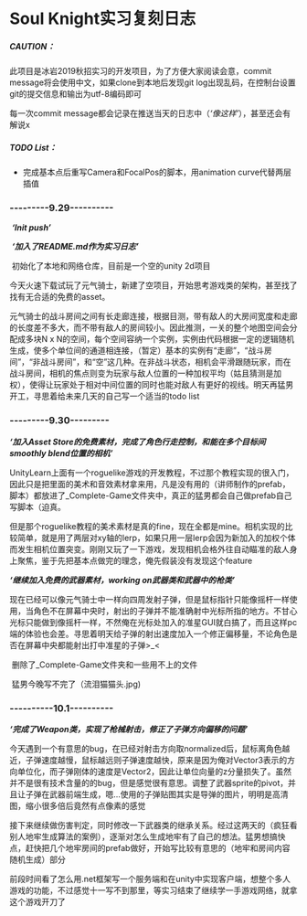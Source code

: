 # Soul Knight实习复刻日志

##### CAUTION：

此项目是冰岩2019秋招实习的开发项目，为了方便大家阅读会意，commit message将会使用中文，如果clone到本地后发现git log出现乱码，在控制台设置git的提交信息和输出为utf-8编码即可

每一次commit message都会记录在推送当天的日志中（*‘像这样’*），甚至还会有解说x

##### TODO List：

- 完成基本点后重写Camera和FocalPos的脚本，用animation curve代替两层插值



### ---------9.29----------

​	***‘Init push’***	

​	***‘加入了README.md作为实习日志’***

​	初始化了本地和网络仓库，目前是一个空的unity 2d项目

​	今天火速下载试玩了元气骑士，新建了空项目，开始思考游戏类的架构，甚至找了找有无合适的免费的asset。

​	元气骑士的战斗房间之间有长走廊连接，根据目测，带有敌人的大房间宽度和走廊的长度差不多大，而不带有敌人的房间较小。因此推测，一关的整个地图空间会分配成多块N x N的空间，每个空间容纳一个实例，实例由代码根据一定的逻辑随机生成，使多个单位间的通道相连接，（暂定）基本的实例有“走廊”，“战斗房间”，“非战斗房间”，和“空”这几种。在非战斗状态，相机会平滑跟随玩家，而在战斗房间，相机的焦点则变为玩家与敌人位置的一种加权平均（姑且猜测是加权），使得让玩家处于相对中间位置的同时也能对敌人有更好的视线。明天再猛男开工，寻思着给未来几天的自己写一个适当的todo list

### ---------9.30---------

***‘加入Asset Store的免费素材，完成了角色行走控制，和能在多个目标间smoothly blend位置的相机’***

​	UnityLearn上面有一个roguelike游戏的开发教程，不过那个教程实现的很入门，因此只是把里面的美术和音效素材拿来用，凡是没有用的（讲师制作的prefab，脚本）都放进了_Complete-Game文件夹中，真正的猛男都会自己做prefab自己写脚本（迫真。

​	但是那个roguelike教程的美术素材是真的fine，现在全都是mine。相机实现的比较简单，就是用了两层对xy轴的lerp，如果只用一层lerp会因为新加入的加权个体而发生相机位置突变。刚刚又玩了一下游戏，发现相机会格外往自动瞄准的敌人身上聚焦，鉴于先把基本点做完的理念，俺先假装没有发现这个feature

***‘继续加入免费的武器素材，working on武器类和武器中的枪类’***

​	现在已经可以像元气骑士中一样向四周发射子弹，但是鼠标指针只能像摇杆一样使用，当角色不在屏幕中央时，射出的子弹并不能准确射中光标所指的地方。不甘心光标只能做到像摇杆一样，不然俺在光标处加入的准星GUI就白搞了，而且这样pc端的体验也会差。寻思着明天给子弹的射出速度加入一个修正偏移量，不论角色是否在屏幕中央都能射出打中准星的子弹>_<

​	删除了_Complete-Game文件夹和一些用不上的文件

​	猛男今晚写不完了（流泪猫猫头.jpg)

### ----------10.1----------

***‘完成了Weapon类，实现了枪械射击，修正了子弹方向偏移的问题’***

​	今天遇到一个有意思的bug，在已经对射击方向取normalized后，鼠标离角色越近，子弹速度越慢，鼠标越远则子弹速度越快，原来是因为俺对Vector3表示的方向单位化，而子弹刚体的速度是Vector2，因此让单位向量的z分量损失了。虽然并不是很有技术含量的的bug，但是感觉很有意思。调整了武器sprite的pivot，并且让子弹在武器前端生成，嗯...使用的子弹贴图其实是导弹的图片，明明是高清图，缩小很多倍后竟然有点像素的感觉

​	接下来继续做伤害判定，同时修改一下武器类的继承关系。经过这两天的（疯狂看别人地牢生成算法的案例），逐渐对怎么生成地牢有了自己的想法。猛男想搞快点，赶快把几个地牢房间的prefab做好，开始写比较有意思的（地牢和房间内容随机生成）部分

​	前段时间看了怎么用.net框架写一个服务端和在unity中实现客户端，想整个多人游戏的功能，不过感觉十一写不到那里，等实习结束了继续学一手游戏网络，就拿这个游戏开刀了